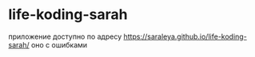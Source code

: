 # life-koding-sarah
приложение доступно по адресу https://saraleya.github.io/life-koding-sarah/
оно с ошибками 
